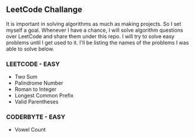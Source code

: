 ## LeetCode Challange

It is important in solving algorithms as much as making projects. So I set myself a goal. Whenever I have a chance, 
I will solve algorithm questions over LeetCode and share them under this repo. I will try to solve easy problems until 
I get used to it. I'll be listing the names of the problems I was able to solve below.

### LEETCODE - EASY

* Two Sum
* Palindrome Number
* Roman to Integer
* Longest Common Prefix
* Valid Parentheses

### CODERBYTE - EASY

* Vowel Count

